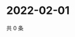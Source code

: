 # 2022-02-01

共 0 条

<!-- BEGIN WEIBO -->
<!-- 最后更新时间 Tue Feb 01 2022 02:00:41 GMT+0800 (China Standard Time) -->

<!-- END WEIBO -->
